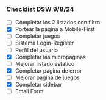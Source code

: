 ### Checklist DSW 9/8/24

- [ ] Completar los 2 listados con filtro
- [x] Portear la pagina a Mobile-First
- [ ] Completar juegos
- [ ] Sistema Login-Register
- [ ] Perfil del usuario
- [x] Completar las micropaginas
- [ ] Mejorar listado estatico
- [x] Completar pagina de error
- [ ] Mejorar pagina de juegos
- [x] Completar sidebar
- [ ] Email Form
